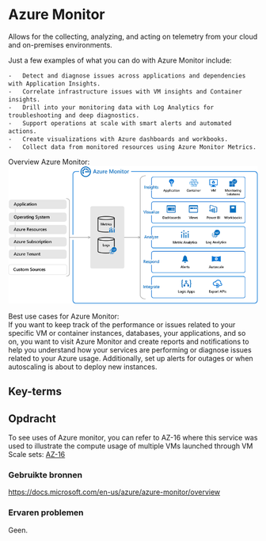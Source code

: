 # Azure Monitor
Allows for the collecting, analyzing, and acting on telemetry from your cloud and on-premises environments. 

Just a few examples of what you can do with Azure Monitor include:

    -   Detect and diagnose issues across applications and dependencies with Application Insights.
    -   Correlate infrastructure issues with VM insights and Container insights.
    -   Drill into your monitoring data with Log Analytics for troubleshooting and deep diagnostics.
    -   Support operations at scale with smart alerts and automated actions.
    -   Create visualizations with Azure dashboards and workbooks.
    -   Collect data from monitored resources using Azure Monitor Metrics.

Overview Azure Monitor:
![AzureMonitor](../00_includes/az-32.0.png)

Best use cases for Azure Monitor:  
If you want to keep track of the performance or issues related to your specific VM or container instances, databases, your applications, and so on, you want to visit Azure Monitor and create reports and notifications to help you understand how your services are performing or diagnose issues related to your Azure usage.
Additionally, set up alerts for outages or when autoscaling is about to deploy new instances.

## Key-terms


## Opdracht

To see uses of Azure monitor, you can refer to AZ-16 where this service was used to illustrate the compute usage of multiple VMs launched through VM Scale sets:
[AZ-16](../03_Cloud_2/AZ-16%20ALB_Auto%20Scaling.md)  

### Gebruikte bronnen
https://docs.microsoft.com/en-us/azure/azure-monitor/overview

### Ervaren problemen
Geen.
